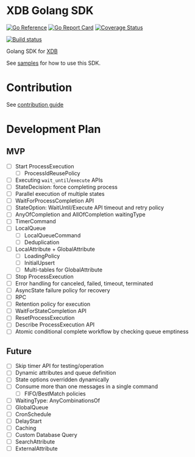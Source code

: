 # XDB Golang SDK
[![Go Reference](https://pkg.go.dev/badge/github.com/xdblab/xdb-golang-sdk.svg)](https://pkg.go.dev/github.com/xdblab/xdb-golang-sdk)
[![Go Report Card](https://goreportcard.com/badge/github.com/xdblab/xdb-golang-sdk)](https://goreportcard.com/report/github.com/xdblab/xdb-golang-sdk)
[![Coverage Status](https://codecov.io/github/xdblab/xdb-golang-sdk/coverage.svg?branch=release)](https://app.codecov.io/gh/xdblab/xdb-golang-sdk/branch/main)

[![Build status](https://github.com/xdblab/xdb-golang-sdk/actions/workflows/ci-integ-test.yml/badge.svg?branch=release)](https://github.com/xdblab/xdb-golang-sdk/actions/workflows/ci-integ-test.yml)


Golang SDK for [XDB](https://github.com/xdblab/xdb)

See [samples](https://github.com/xdblab/xdb-golang-samples) for how to use this SDK.
# Contribution
See [contribution guide](CONTRIBUTION.md)

# Development Plan

## MVP
- [ ] Start ProcessExecution
  - [ ] ProcessIdReusePolicy
- [ ] Executing `wait_until`/`execute` APIs 
- [ ] StateDecision: force completing process
- [ ] Parallel execution of multiple states
- [ ] WaitForProcessCompletion API
- [ ] StateOption: WaitUntil/Execute API timeout and retry policy
- [ ] AnyOfCompletion and AllOfCompletion waitingType
- [ ] TimerCommand
- [ ] LocalQueue
  - [ ] LocalQueueCommand
  - [ ] Deduplication
- [ ] LocalAttribute + GlobalAttribute
  - [ ] LoadingPolicy
  - [ ] InitialUpsert
  - [ ] Multi-tables for GlobalAttribute
- [ ] Stop ProcessExecution
- [ ] Error handling for canceled, failed, timeout, terminated
- [ ] AsyncState failure policy for recovery 
- [ ] RPC
- [ ] Retention policy for execution
- [ ] WaitForStateCompletion API
- [ ] ResetProcessExecution
- [ ] Describe ProcessExecution API
- [ ] Atomic conditional complete workflow by checking queue emptiness

## Future

- [ ] Skip timer API for testing/operation
- [ ] Dynamic attributes and queue definition
- [ ] State options overridden dynamically
- [ ] Consume more than one messages in a single command
  - [ ] FIFO/BestMatch policies
- [ ] WaitingType: AnyCombinationsOf
- [ ] GlobalQueue
- [ ] CronSchedule
- [ ] DelayStart
- [ ] Caching
- [ ] Custom Database Query
- [ ] SearchAttribute
- [ ] ExternalAttribute